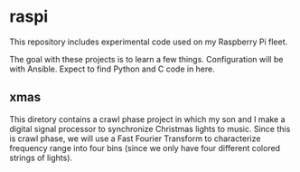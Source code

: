 # raspi
This repository includes experimental code used on my Raspberry Pi fleet.

The goal with these projects is to learn a few things.  Configuration will be with Ansible.  Expect to find Python and C code in here.

## xmas
This diretory contains a crawl phase project in which my son and I make a digital signal processor to synchronize Christmas lights to music.  Since this is crawl phase, we will use a Fast Fourier Transform to characterize frequency range into four bins (since we only have four different colored strings of lights). 
